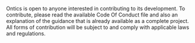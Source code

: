 Ontics is open to anyone interested in contributing to its development.  To contribute, please read the available Code Of Conduct file and also an explanation of the guidance that is already available as a complete project.  All forms of contribution will be subject to and comply with applicable laws and regulations.
